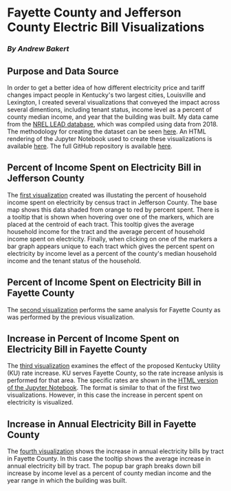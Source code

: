# Fayette County and Jefferson County Electric Bill Visualizations
### *By Andrew Bakert*

## Purpose and Data Source
In order to get a better idea of how different electricity price and tariff changes impact people in Kentucky's two largest cities, Louisville and Lexington, I created several visualizations that conveyed the impact across several dimentions, including tenant status, income level as a percent of county median income, and year that the building was built. My data came from the [NREL LEAD database](https://openei.org/doe-opendata/dataset/celica-data), which was compiled using data from 2018. The methodology for creating the dataset can be seen [here](https://www.nrel.gov/docs/fy19osti/74249.pdf). An HTML rendering of the Jupyter Notebook used to create these visualizations is available [here](ky_electricity.html). The full GitHub repository is available [here](https://github.com/BakerTWashington/BakerTWashington.github.io/).

## Percent of Income Spent on Electricity Bill in Jefferson County
The [first visualization](jefferson.html) created was illustating the percent of household income spent on electricity by census tract in Jefferson County. The base map shows this data shaded from orange to red by percent spent. There is a tooltip that is shown when hovering over one of the markers, which are placed at the centroid of each tract. This tooltip gives the average household income for the tract and the average percent of household income spent on electricity. Finally, when clicking on one of the markers a bar graph appears unique to each tract which gives the percent spent on electricity by income level as a percent of the county's median household income and the tenant status of the household.

## Percent of Income Spent on Electricity Bill in Fayette County
The [second visualization](fayette.html) performs the same analysis for Fayette County as was performed by the previous visualization.

## Increase in Percent of Income Spent on Electricity Bill in Fayette County
The [third visualization](fayette_diff.html) examines the effect of the proposed Kentucky Utility (KU) rate increase. KU serves Fayette County, so the rate increase anlysis is performed for that area. The specific rates are shown in the [HTML version of the Jupyter Notebook](ky_electricity.html). The format is similar to that of the first two visualizations. However, in this case the increase in percent spent on electricity is visualized.

## Increase in Annual Electricity Bill in Fayette County
The [fourth visualization](fayette_elep.html) shows the increase in annual electricity bills by tract in Fayette County. In this case the tooltip shows the average increase in annual electricity bill by tract. The popup bar graph breaks down bill increase by income level as a percent of county median income and the year range in which the building was built.
